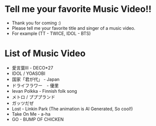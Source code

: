 # Tell me your favorite Music Video!!
- Thank you for coming :)
- Please tell me your favorite title and singer of a music video.
- For example (TT - TWICE, IDOL - BTS)

# List of Music Video
- 愛言葉Ⅲ - DECO*27
- IDOL / YOASOBI
- 国家「君が代」 - Japan
- ドライフラワー　- 優里
- Ievan Polkka - Finnish folk song
- メトロ / プププランド
- ガッツだぜ
- Lost - Linkin Park (The animation is AI Generated, So cool!)
- Take On Me - a-ha
- GO - BUMP OF CHICKEN
